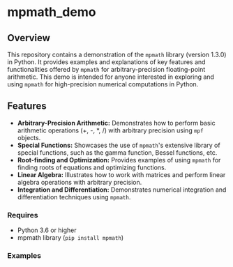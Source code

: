 # mpmath_demo

## Overview

This repository contains a demonstration of the `mpmath` library (version 1.3.0) in Python. It provides examples and explanations of key features and functionalities offered by `mpmath` for arbitrary-precision floating-point arithmetic. This demo is intended for anyone interested in exploring and using `mpmath` for high-precision numerical computations in Python.

## Features

* **Arbitrary-Precision Arithmetic:** Demonstrates how to perform basic arithmetic operations (+, -, *, /) with arbitrary precision using `mpf` objects.
* **Special Functions:** Showcases the use of `mpmath`'s extensive library of special functions, such as the gamma function, Bessel functions, etc.
* **Root-finding and Optimization:** Provides examples of using `mpmath` for finding roots of equations and optimizing functions.
* **Linear Algebra:** Illustrates how to work with matrices and perform linear algebra operations with arbitrary precision.
* **Integration and Differentiation:** Demonstrates numerical integration and differentiation techniques using `mpmath`.

### Requires

* Python 3.6 or higher
* mpmath library (`pip install mpmath`)

### Examples


